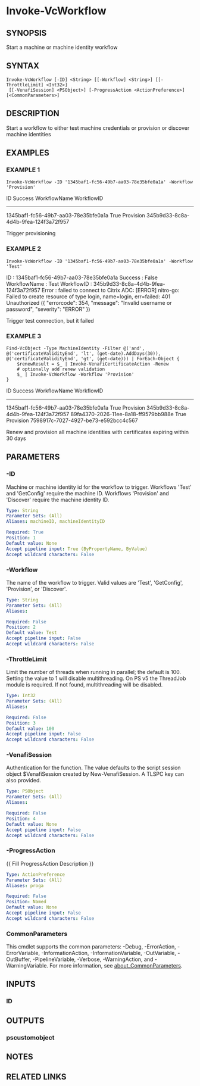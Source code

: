 # Invoke-VcWorkflow

## SYNOPSIS
Start a machine or machine identity workflow

## SYNTAX

```
Invoke-VcWorkflow [-ID] <String> [[-Workflow] <String>] [[-ThrottleLimit] <Int32>]
 [[-VenafiSession] <PSObject>] [-ProgressAction <ActionPreference>] [<CommonParameters>]
```

## DESCRIPTION
Start a workflow to either test machine credentials or provision or discover machine identities

## EXAMPLES

### EXAMPLE 1
```
Invoke-VcWorkflow -ID '1345baf1-fc56-49b7-aa03-78e35bfe0a1a' -Workflow 'Provision'
```

ID                                   Success WorkflowName WorkflowID
--                                   ------- ------------ ----------
1345baf1-fc56-49b7-aa03-78e35bfe0a1a    True Provision    345b9d33-8c8a-4d4b-9fea-124f3a72f957

Trigger provisioning

### EXAMPLE 2
```
Invoke-VcWorkflow -ID '1345baf1-fc56-49b7-aa03-78e35bfe0a1a' -Workflow 'Test'
```

ID               : 1345baf1-fc56-49b7-aa03-78e35bfe0a1a
Success          : False
WorkflowName     : Test
WorkflowID       : 345b9d33-8c8a-4d4b-9fea-124f3a72f957
Error            : failed to connect to Citrix ADC: \[ERROR\] nitro-go: Failed to create resource of type login, name=login, err=failed: 401 Unauthorized ({ "errorcode": 354,
                   "message": "Invalid username or password", "severity": "ERROR" })

Trigger test connection, but it failed

### EXAMPLE 3
```
Find-VcObject -Type MachineIdentity -Filter @('and', @('certificateValidityEnd', 'lt', (get-date).AddDays(30)), @('certificateValidityEnd', 'gt', (get-date))) | ForEach-Object {
    $renewResult = $_ | Invoke-VenafiCertificateAction -Renew
    # optionally add renew validation
    $_ | Invoke-VcWorkflow -Workflow 'Provision'
}
```

ID                                   Success WorkflowName WorkflowID
--                                   ------- ------------ ----------
1345baf1-fc56-49b7-aa03-78e35bfe0a1a    True Provision    345b9d33-8c8a-4d4b-9fea-124f3a72f957
89fa4370-2026-11ee-8a18-ff9579bb988e    True Provision    7598917c-7027-4927-be73-e592bcc4c567

Renew and provision all machine identities with certificates expiring within 30 days

## PARAMETERS

### -ID
Machine or machine identity id for the workflow to trigger.
Workflows 'Test' and 'GetConfig' require the machine ID.
Workflows 'Provision' and 'Discover' require the machine identity ID.

```yaml
Type: String
Parameter Sets: (All)
Aliases: machineID, machineIdentityID

Required: True
Position: 1
Default value: None
Accept pipeline input: True (ByPropertyName, ByValue)
Accept wildcard characters: False
```

### -Workflow
The name of the workflow to trigger.
Valid values are 'Test', 'GetConfig', 'Provision', or 'Discover'.

```yaml
Type: String
Parameter Sets: (All)
Aliases:

Required: False
Position: 2
Default value: Test
Accept pipeline input: False
Accept wildcard characters: False
```

### -ThrottleLimit
Limit the number of threads when running in parallel; the default is 100.
Setting the value to 1 will disable multithreading.
On PS v5 the ThreadJob module is required. 
If not found, multithreading will be disabled.

```yaml
Type: Int32
Parameter Sets: (All)
Aliases:

Required: False
Position: 3
Default value: 100
Accept pipeline input: False
Accept wildcard characters: False
```

### -VenafiSession
Authentication for the function.
The value defaults to the script session object $VenafiSession created by New-VenafiSession.
A TLSPC key can also provided.

```yaml
Type: PSObject
Parameter Sets: (All)
Aliases:

Required: False
Position: 4
Default value: None
Accept pipeline input: False
Accept wildcard characters: False
```

### -ProgressAction
{{ Fill ProgressAction Description }}

```yaml
Type: ActionPreference
Parameter Sets: (All)
Aliases: proga

Required: False
Position: Named
Default value: None
Accept pipeline input: False
Accept wildcard characters: False
```

### CommonParameters
This cmdlet supports the common parameters: -Debug, -ErrorAction, -ErrorVariable, -InformationAction, -InformationVariable, -OutVariable, -OutBuffer, -PipelineVariable, -Verbose, -WarningAction, and -WarningVariable. For more information, see [about_CommonParameters](http://go.microsoft.com/fwlink/?LinkID=113216).

## INPUTS

### ID
## OUTPUTS

### pscustomobject
## NOTES

## RELATED LINKS

